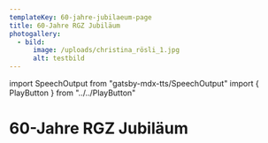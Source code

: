 ```yaml
---
templateKey: 60-jahre-jubilaeum-page
title: 60-Jahre RGZ Jubiläum
photogallery:
  - bild:
      image: /uploads/christina_rösli_1.jpg
      alt: testbild
---
```

import SpeechOutput from "gatsby-mdx-tts/SpeechOutput"
import { PlayButton } from "../../PlayButton"

<SpeechOutput id="projekt-60-jahre-jubilaeum" customPlayButton={PlayButton}>

# 60-Jahre RGZ Jubiläum

</SpeechOutput>